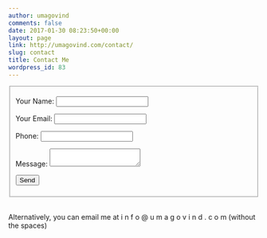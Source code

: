 ```yaml
---
author: umagovind
comments: false
date: 2017-01-30 08:23:50+00:00
layout: page
link: http://umagovind.com/contact/
slug: contact
title: Contact Me
wordpress_id: 83
---
```


<form name="contact" method="POST" data-netlify="true">
<fieldset>
  <p>
   <label for="c_1">Your Name:</label>
    <input type="text" name="name" id="c_1" />
  </p>
  <p>
    <label for="c_2">Your Email:</label>
    <input type="email" name="email" id="c_2"  />
  </p>
  <p>
   <label for="c_3">Phone:</label>
   <input type="tel" name="phone" id="c_3" />
   </p>
  <p>
    <label for="c_4">Message:</label>
    <textarea name="message" id="c_4"></textarea>
  </p>
  <p>
    <button type="submit">Send</button>
  </p>
</fieldset>
</form>
<br/>
Alternatively, you can email me at i n f o @ u m a g o v i n d . c o m   (without the spaces)
